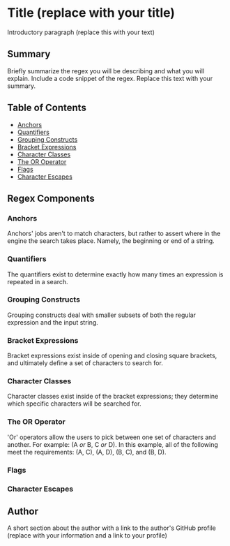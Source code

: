 # Title (replace with your title)

Introductory paragraph (replace this with your text)

## Summary

Briefly summarize the regex you will be describing and what you will explain. Include a code snippet of the regex. Replace this text with your summary.

## Table of Contents

- [Anchors](#anchors)
- [Quantifiers](#quantifiers)
- [Grouping Constructs](#grouping-constructs)
- [Bracket Expressions](#bracket-expressions)
- [Character Classes](#character-classes)
- [The OR Operator](#the-or-operator)
- [Flags](#flags)
- [Character Escapes](#character-escapes)

## Regex Components

### Anchors

Anchors' jobs aren't to match characters, but rather to assert where in the engine the search takes place. Namely, the beginning or end of a string.

### Quantifiers

The quantifiers exist to determine exactly how many times an expression is repeated in a search.

### Grouping Constructs

Grouping constructs deal with smaller subsets of both the regular expression and the input string.

### Bracket Expressions

Bracket expressions exist inside of opening and closing square brackets, and ultimately define a set of characters to search for.

### Character Classes

Character classes exist inside of the bracket expressions; they determine which specific characters will be searched for.

### The OR Operator

'Or' operators allow the users to pick between one set of characters and another. For example: (A *or* B, C *or* D). In this example, all of the following meet the requirements: (A, C), (A, D), (B, C), and (B, D).

### Flags

### Character Escapes

## Author

A short section about the author with a link to the author's GitHub profile (replace with your information and a link to your profile)
